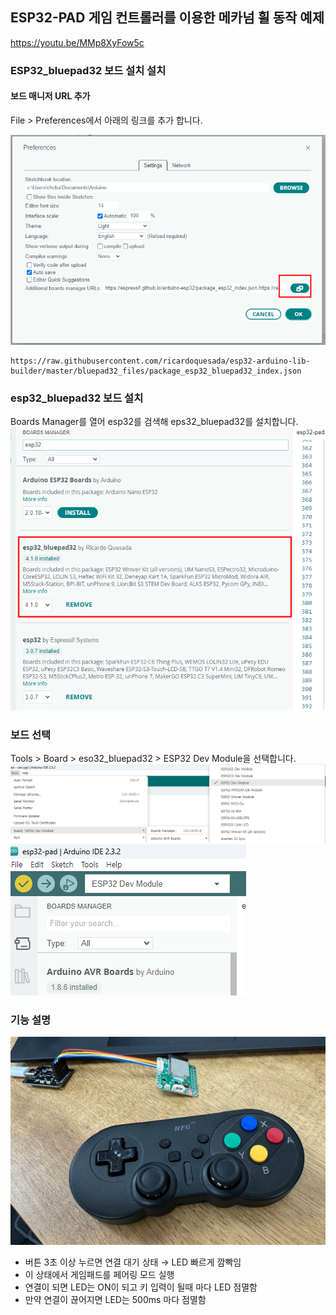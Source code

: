 
## ESP32-PAD 게임 컨트롤러를 이용한 메카넘 휠 동작 예제

https://youtu.be/MMp8XyFow5c

### ESP32_bluepad32 보드 설치 설치
#### 보드 매니저 URL 추가
File > Preferences에서 아래의 링크를 추가 합니다.


![screen](../../../blob/screencap1_1.png)

    https://raw.githubusercontent.com/ricardoquesada/esp32-arduino-lib-builder/master/bluepad32_files/package_esp32_bluepad32_index.json


### esp32_bluepad32 보드 설치
Boards Manager를 열어 esp32를 검색해 eps32_bluepad32를 설치합니다.
![screen1](../../../blob/screencap1_2.png)

### 보드 선택
Tools > Board > eso32_bluepad32 > ESP32 Dev Module을 선택합니다.
![screen1](../../../blob/screencap1_4.png)
![screen1](../../../blob/screencap1_3.png)

### 기능 설명
![screen1](../../../blob/screencap1_6.png)
- 버튼 3초 이상 누르면 연결 대기 상태 → LED 빠르게 깜빡임
- 이 상태에서 게임패드를 페어링 모드 실행
- 연결이 되면 LED는 ON이 되고 키 입력이 될때 마다 LED 점멸함
- 만약 연결이 끊어지면 LED는 500ms 마다 점멸함
